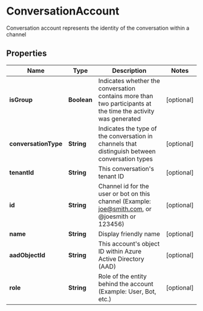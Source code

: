 

# ConversationAccount

Conversation account represents the identity of the conversation within a channel

## Properties

| Name | Type | Description | Notes |
|------------ | ------------- | ------------- | -------------|
|**isGroup** | **Boolean** | Indicates whether the conversation contains more than two participants at the time the activity was generated |  [optional] |
|**conversationType** | **String** | Indicates the type of the conversation in channels that distinguish between conversation types |  [optional] |
|**tenantId** | **String** | This conversation&#39;s tenant ID |  [optional] |
|**id** | **String** | Channel id for the user or bot on this channel (Example: joe@smith.com, or @joesmith or 123456) |  [optional] |
|**name** | **String** | Display friendly name |  [optional] |
|**aadObjectId** | **String** | This account&#39;s object ID within Azure Active Directory (AAD) |  [optional] |
|**role** | **String** | Role of the entity behind the account (Example: User, Bot, etc.) |  [optional] |



